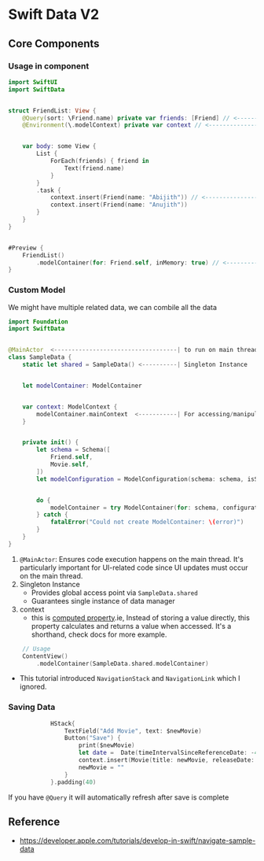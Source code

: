 # Swift Data V2

## Core Components

### Usage in component
```swift
import SwiftUI
import SwiftData


struct FriendList: View {
    @Query(sort: \Friend.name) private var friends: [Friend] // <------------------- populate data and sort !wow 
    @Environment(\.modelContext) private var context // <--------------------------- connect to db to manipulate


    var body: some View {
        List {
            ForEach(friends) { friend in
                Text(friend.name)
            }
        }
        .task {
            context.insert(Friend(name: "Abijith")) // <---------------------------- insert data
            context.insert(Friend(name: "Anujith"))
        }
    }
}


#Preview {
    FriendList()
        .modelContainer(for: Friend.self, inMemory: true) // <---------------------- database 
}
```

### Custom Model
We might have multiple related data, we can combile all the data

```swift
import Foundation
import SwiftData


@MainActor  <-----------------------------------| to run on main thread
class SampleData {
    static let shared = SampleData() <----------| Singleton Instance


    let modelContainer: ModelContainer


    var context: ModelContext {
        modelContainer.mainContext  <-----------| For accessing/manipulating content
    }


    private init() {
        let schema = Schema([
            Friend.self,
            Movie.self,
        ])
        let modelConfiguration = ModelConfiguration(schema: schema, isStoredInMemoryOnly: true)


        do {
            modelContainer = try ModelContainer(for: schema, configurations: [modelConfiguration])
        } catch {
            fatalError("Could not create ModelContainer: \(error)")
        }
    }
}
```
1. `@MainActor`: Ensures code execution happens on the main thread. It's particularly important for UI-related code since UI updates must occur on the main thread.
2. Singleton Instance
   - Provides global access point via `SampleData.shared`
   - Guarantees single instance of data manager
3. context
    - this is [computed property](https://docs.swift.org/swift-book/documentation/the-swift-programming-language/properties/#Read-Only-Computed-Properties).ie, Instead of storing a value directly, this property calculates and returns a value when accessed. It's a shorthand, check docs for more example.

```swift
    // Usage
    ContentView()
        .modelContainer(SampleData.shared.modelContainer)
````
- This tutorial introduced `NavigationStack` and `NavigationLink` which I ignored.

### Saving Data
```swift
            HStack{
                TextField("Add Movie", text: $newMovie)
                Button("Save") {
                    print($newMovie)
                    let date =  Date(timeIntervalSinceReferenceDate: -402_000_000);
                    context.insert(Movie(title: newMovie, releaseDate: date)) // <------------------------ //
                    newMovie = ""
                }
            }.padding(40)
```
If you have `@Query` it will automatically refresh after save is complete
## Reference
- https://developer.apple.com/tutorials/develop-in-swift/navigate-sample-data
